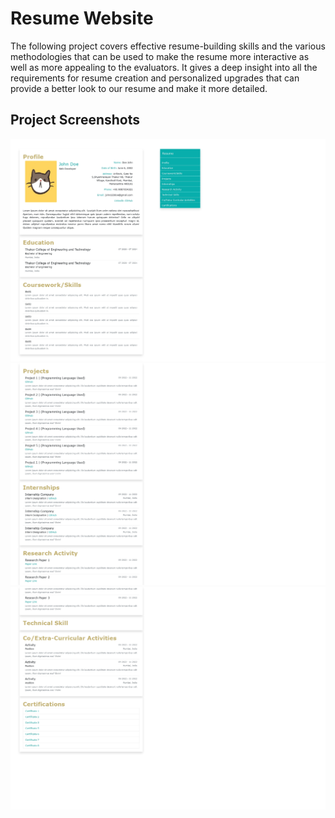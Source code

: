 # Resume Website
The following project covers effective resume-building skills and the various methodologies that can be used to make the resume more interactive as well as more appealing to the evaluators. It gives a deep insight into all the requirements for resume creation and personalized upgrades that can provide a better look to our resume and make it more detailed.

## Project Screenshots

<img src="/images/OP1.jpg">
<img src="/images/OP2.jpg">
<img src="/images/OP3.jpg">
